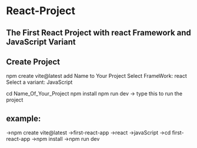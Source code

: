 # React-Project
The First React Project with react Framework and JavaScript Variant
------------------------------------

Create Project
----------------
npm create vite@latest
add Name to Your Project
Select FrameWork: react
Select a variant: JavaScript

cd Name_Of_Your_Project
npm install
npm run dev -> type this to run the project


example: 
------------------------
->npm create vite@latest
->first-react-app
->react
->javaScript
->cd first-react-app
->npm install
->npm run dev
